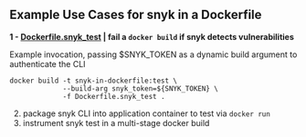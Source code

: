 ## Example Use Cases for snyk in a Dockerfile
__1 - [Dockerfile.snyk_test](Dockerfile.snyk_test) | fail a `docker build` if snyk detects vulnerabilities__

Example invocation, passing $SNYK_TOKEN as a dynamic build argument to authenticate the CLI
```
docker build -t snyk-in-dockerfile:test \
             --build-arg snyk_token=${SNYK_TOKEN} \
             -f Dockerfile.snyk_test .
```
2. package snyk CLI into application container to test via `docker run`
3. instrument snyk test in a multi-stage docker build
